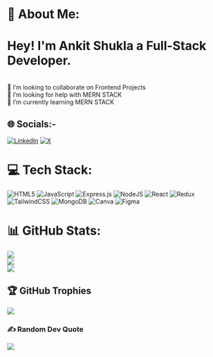
# 💫 About Me:
# Hey! I'm Ankit Shukla a Full-Stack Developer.
<br>👯 I’m looking to collaborate on Frontend Projects<br>🤝 I’m looking for help with MERN STACK<br>🌱 I’m currently learning MERN STACK <br>


## 🌐 Socials:-
 [![LinkedIn](https://img.shields.io/badge/LinkedIn-%230077B5.svg?logo=linkedin&logoColor=white)](https://linkedin.com/in/ankit-shuklaa) [![X](https://img.shields.io/badge/X-black.svg?logo=X&logoColor=white)](https://x.com/AnkitShtwt) 

# 💻 Tech Stack:
![HTML5](https://img.shields.io/badge/html5-%23E34F26.svg?style=for-the-badge&logo=html5&logoColor=white) ![JavaScript](https://img.shields.io/badge/javascript-%23323330.svg?style=for-the-badge&logo=javascript&logoColor=%23F7DF1E) ![Express.js](https://img.shields.io/badge/express.js-%23404d59.svg?style=for-the-badge&logo=express&logoColor=%2361DAFB) ![NodeJS](https://img.shields.io/badge/node.js-6DA55F?style=for-the-badge&logo=node.js&logoColor=white) ![React](https://img.shields.io/badge/react-%2320232a.svg?style=for-the-badge&logo=react&logoColor=%2361DAFB) ![Redux](https://img.shields.io/badge/redux-%23593d88.svg?style=for-the-badge&logo=redux&logoColor=white) ![TailwindCSS](https://img.shields.io/badge/tailwindcss-%2338B2AC.svg?style=for-the-badge&logo=tailwind-css&logoColor=white) ![MongoDB](https://img.shields.io/badge/MongoDB-%234ea94b.svg?style=for-the-badge&logo=mongodb&logoColor=white) ![Canva](https://img.shields.io/badge/Canva-%2300C4CC.svg?style=for-the-badge&logo=Canva&logoColor=white) ![Figma](https://img.shields.io/badge/figma-%23F24E1E.svg?style=for-the-badge&logo=figma&logoColor=white)
# 📊 GitHub Stats:
![](https://github-readme-stats.vercel.app/api?username=Ankitsgit)<br/>
![](https://github-readme-streak-stats.herokuapp.com/?user=Ankitsgit)<br/>
![](https://github-readme-stats.vercel.app/api/top-langs/?username=Ankitsgit)

## 🏆 GitHub Trophies
![](https://github-profile-trophy.vercel.app/?username=Ankitsgit)

### ✍️ Random Dev Quote
![](https://quotes-github-readme.vercel.app/api?type=horizontal&theme=radical)



